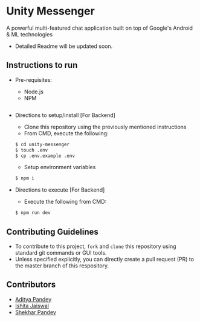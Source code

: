 # Unity Messenger
A powerful multi-featured chat application built on top of Google's Android &amp; ML technologies

- Detailed Readme will be updated soon.

## Instructions to run

* Pre-requisites:
	-  Node.js
	-  NPM
	```
    
* Directions to setup/install [For Backend]
  - Clone this repository using the previously mentioned instructions
  - From CMD, execute the following:
  ```bash
  $ cd unity-messenger
  $ touch .env
  $ cp .env.example .env
  ```
  - Setup environment variables 
  ```bash
  $ npm i
	``` 
  
* Directions to execute [For Backend]
  -   Execute the following from CMD:
  ```bash
  $ npm run dev
  ```
  
## Contributing Guidelines
- To contribute to this project, ```fork``` and ```clone``` this repository using standard git commands or GUI tools.
- Unless specified explicitly, you can directly create a pull request (PR) to the master branch of this respository.

## Contributors

* [Aditya Pandey](https://github.com/ydasc815)
* [Ishita Jaiswal](https://github.com/ishitajaiswal4m)
* [Shekhar Pandey](https://github.com/shekharme88)